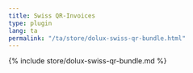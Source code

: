 ```yaml
---
title: Swiss QR-Invoices
type: plugin
lang: ta
permalink: "/ta/store/dolux-swiss-qr-bundle.html"
---
```


{% include store/dolux-swiss-qr-bundle.md %}
